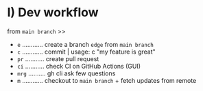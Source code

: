 # I) Dev workflow

from `main branch` >>

- `e` ............ create a branch `edge` from `main branch`
- `c` ............ commit | usage: c "my feature is great"
- `pr` ........... create pull request
- `ci` ........... check CI on GitHub Actions (GUI)
- `mrg` .......... gh cli ask few questions
- `m` ............ checkout to `main branch` + fetch updates from remote
